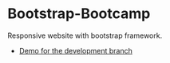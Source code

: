 # Bootstrap-Bootcamp
Responsive website with bootstrap framework.
- [Demo for the development branch](https://ab-noori.github.io/Bootstrap-Bootcamp)

